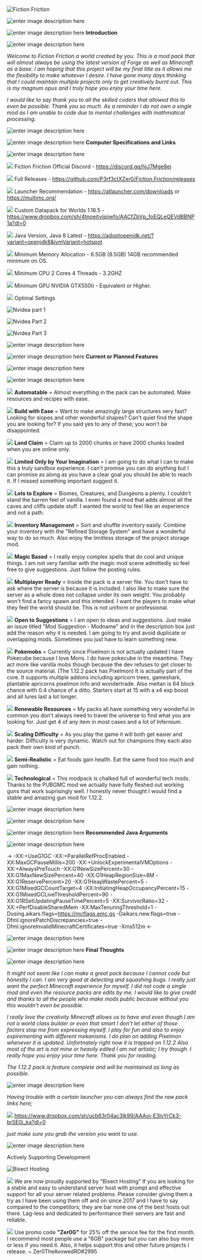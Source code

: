 
![Fiction Friction](https://i.imgur.com/0yJBr1V.png)

![enter image description here](https://i.imgur.com/tHGfaoN.png)

![enter image description here](https://i.imgur.com/9uyo9Jn.png) **Introduction**

![enter image description here](https://i.imgur.com/tHGfaoN.png)

*Welcome to Fiction Friction a world created by you. This is a mod pack that will almost always be using the latest version of Forge as well as Minecraft as a base. I am hoping that this project will be my final title as it allows me the flexibility to make whatever I desire. I have gone many days thinking that I could maintain multiple projects only to get creatively burnt out. This is my magnum opus and I truly hope you enjoy your time here.*

*I would like to say thank you to all the skilled coders that allowed this to even be possible. Thank you so much. As a reminder I do not own a single mod as I am unable to code due to mental challenges with mathmatical processing.*

![enter image description here](https://i.imgur.com/tHGfaoN.png)

![enter image description here](https://i.imgur.com/QgaM1NX.png) **Computer Specifications and Links**

![enter image description here](https://i.imgur.com/tHGfaoN.png)

![](https://i.imgur.com/b8OArlU.png) Fiction Friction Official Discord - https://discord.gg/hjJ7Mge8ej

![](https://i.imgur.com/b8OArlU.png) Full Releases - https://github.com/P3rf3ctXZer0/Fiction.Friction/releases

![](https://i.imgur.com/b8OArlU.png) Launcher Recommendation - https://atlauncher.com/downloads or https://multimc.org/

![](https://i.imgur.com/b8OArlU.png) Custom Datapack for Worlds 1.16.5 - https://www.dropbox.com/sh/4tnoeitvijpjwfo/AACfZbVp_foEQLeQEVdBBNP1a?dl=0

![](https://i.imgur.com/b8OArlU.png) Java Version, Java 8 Latest - https://adoptopenjdk.net/?variant=openjdk8&jvmVariant=hotspot

![](https://i.imgur.com/b8OArlU.png) Minimum Memory Allocation - 6.5GB (8.5GB) 14GB recommended minimum on OS.

![](https://i.imgur.com/b8OArlU.png) Minimum CPU 2 Cores 4 Threads - 3.2GHZ

![](https://i.imgur.com/b8OArlU.png) Minimum GPU NVIDIA GTX550ti  - Equivalent or Higher.

![](https://i.imgur.com/b8OArlU.png) Optimal Settings

![Nvidea part 1](https://i.imgur.com/tj7nnpJ.png)

![Nvidea Part 2](https://i.imgur.com/yHSxl3d.png)

![Nvidea Part 3](https://i.imgur.com/BRiRcg2.png)

![enter image description here](https://i.imgur.com/tHGfaoN.png)

![enter image description here](https://i.imgur.com/mKieznA.png) **Current or Planned Features**

![enter image description here](https://i.imgur.com/tHGfaoN.png)

![enter image description here](https://i.imgur.com/egHaIoq.png)

![](https://i.imgur.com/b8OArlU.png) **Automatable** = Almost everything in the pack can be automated. Make resources and recipes with ease.

![](https://i.imgur.com/b8OArlU.png) **Build with Ease** = Want to make amazingly large structures very fast? Looking for slopes and other wonderful shapes? Can't quiet find the shape you are looking for? If you said yes to any of these; you won't be disappointed.

![](https://i.imgur.com/b8OArlU.png) **Land Claim** = Claim up to 2000 chunks or have 2000 chunks loaded when you are online only.

![](https://i.imgur.com/b8OArlU.png) **Limited Only by Your Imagination** = I am going to do what I can to make this a truly sandbox experience. I can't promise you can do anything but I can promise as along as you have a clear goal you should be able to reach it. If I missed something important suggest it.

![](https://i.imgur.com/b8OArlU.png) **Lots to Explore** = Biomes, Creatures, and Dungeons a plenty. I couldn't stand the barren feel of vanilla. I even found a mod that adds almost all the caves and cliffs update stuff. I wanted the world to feel like an experience and not a path.

![](https://i.imgur.com/b8OArlU.png) **Inventory Management** = Sort and shuffle inventory easily. Combine your inventory with the "Refined Storage System" and have a wonderful way to do so much. Also enjoy the limitless storage of the project storage mod.

![](https://i.imgur.com/b8OArlU.png) **Magic Based** = I really enjoy complex spells that do cool and unique things. I am not very familiar with the magic mod scene admittedly so feel free to give suggestions. Just follow the posting rules.

![](https://i.imgur.com/b8OArlU.png) **Multiplayer Ready** = Inside the pack is a server file. You don't have to ask where the server is because it is included. I also like to make sure the server as a whole does not collapse under its own weight. You probably won't find a fancy spawn and this intended. I want the players to make what they feel the world should be. This is not uniform or professional.

![](https://i.imgur.com/b8OArlU.png) **Open to Suggestions** = I am open to ideas and suggestions. Just make an issue titled "Mod Suggestion - Modname" and in the description box just add the reason why it is needed. I am going to try and avoid duplicate or overlapping mods. Sometimes you just have to learn something new.

![](https://i.imgur.com/b8OArlU.png) **Pokemobs** = Currently since Pixelmon is not actually updated I have Pokecube because I love Mons. I do have pokecube in the meantime. They act more like vanilla mobs though because the dev refuses to get closer to the source material. (The 1.12.2 pack has Pixelmon) It is actually part of the core. It supports multiple addons including apricorn trees, gameshark, plantable apricorns pixelmon info and wondertrade. Also meltan is 64 block chance with 0.4 chance of a ditto. Starters start at 15 with a x4 exp boost and all lures last a lot longer.

![](https://i.imgur.com/b8OArlU.png) **Renewable Resources** = My packs all have something very wonderful in common you don't always need to travel the universe to find what you are looking for. Just get 4 of any item in most cases and a lot of Infernium.

![](https://i.imgur.com/b8OArlU.png) **Scaling Difficulty** = As you play the game it will both get easier and harder. Difficulty is very dynamic. Watch out for champions they each also pack their own kind of punch.

![](https://i.imgur.com/b8OArlU.png) **Semi-Realistic** = Eat foods gain health. Eat the same food too much and gain nothing.

![](https://i.imgur.com/b8OArlU.png) **Technological** = This modpack is chalked full of wonderful tech mods. Thanks to the PUBGMC mod we actually have fully fleshed out working guns that work suprisingly well. I honestly never thought I would find a stable and amazing gun mod for 1.12.2.

![enter image description here](https://i.imgur.com/aEeBX9H.png)

![enter image description here](https://i.imgur.com/tHGfaoN.png)

![enter image description here](https://i.imgur.com/dcd8E4X.png) **Recommended Java Arguments**

![enter image description here](https://i.imgur.com/tHGfaoN.png)

-> -XX:+UseG1GC -XX:+ParallelRefProcEnabled -XX:MaxGCPauseMillis=200 -XX:+UnlockExperimentalVMOptions -XX:+AlwaysPreTouch -XX:G1NewSizePercent=30 -XX:G1MaxNewSizePercent=40 -XX:G1HeapRegionSize=8M -XX:G1ReservePercent=20 -XX:G1HeapWastePercent=5 -XX:G1MixedGCCountTarget=4 -XX:InitiatingHeapOccupancyPercent=15 -XX:G1MixedGCLiveThresholdPercent=90 -XX:G1RSetUpdatingPauseTimePercent=5 -XX:SurvivorRatio=32 -XX:+PerfDisableSharedMem -XX:MaxTenuringThreshold=1 -Dusing.aikars.flags=https://mcflags.emc.gs -Daikars.new.flags=true -Dfml.ignorePatchDiscrepancies=true -Dfml.ignoreInvalidMinecraftCertificates=true -Xms512m <-

![enter image description here](https://i.imgur.com/tHGfaoN.png)

![enter image description here](https://i.imgur.com/RhO3lP8.png) **Final Thoughts**

![enter image description here](https://i.imgur.com/tHGfaoN.png)

*It might not seem like I can make a great pack because I cannot code but honestly I can. I am very good at detecting and squashing bugs. I really just want the perfect Minecraft experience for myself. I did not code a single mod and even the resource packs are edits by me. I would like to give credit and thanks to all the people who make mods public because without you this wouldn't even be possible.*

*I really love the creativity Minecraft allows us to have and even though I am not a world class builder or even that smart I don't let either of those factors stop me from expressing myself. I play for fun and also to enjoy expirementing with different mekanisms. I do plan on adding Pixelmon whenever it is updated. Unfortnately right now it is trapped on 1.12.2 Also most of the art is not mine or heavily edited I am not artistic; I try though. I really hope you enjoy your time here. Thank you for reading.*

*The 1.12.2 pack is feature complete and will be maintained as long as possible.*

![enter image description here](https://i.imgur.com/tHGfaoN.png)

*Having trouble with a certain launcher you can always find the raw pack links here;*

![](https://i.imgur.com/b8OArlU.png) https://www.dropbox.com/sh/ucb63r04ac3lk99/AAAoi-E3lvYrCk3-brSE0i_ka?dl=0

*just make sure you grab the version you want to use.*

![enter image description here](https://i.imgur.com/tHGfaoN.png)

Actively Supporting Development

![Bisect Hosting](https://media.discordapp.net/attachments/701616152266407998/779578734087766016/vertical_dark_text.png?width=1442&height=469 "Bisect Hosting")

![](https://i.imgur.com/b8OArlU.png) We are now proudly supported by "Bisect Hosting" If you are looking for a stable and easy to understand server host with prompt and effective support for all your server related problems. Please consider giving them a try as I have been using them off and on since 2017 and I have to say compared to the competitors; they are bar none one of the best hosts out there. Lag-less and dedicated to performance their servers are fast and reliable. 

![](https://i.imgur.com/b8OArlU.png) Use promo code **"Zer0G"** for 25% off the service fee for the first month. I recommend most people use a "6GB" package but you can also buy more or less if you need it. Also, it helps support this and other future projects I release. ~ Zer0TheAvowedRD#2995
